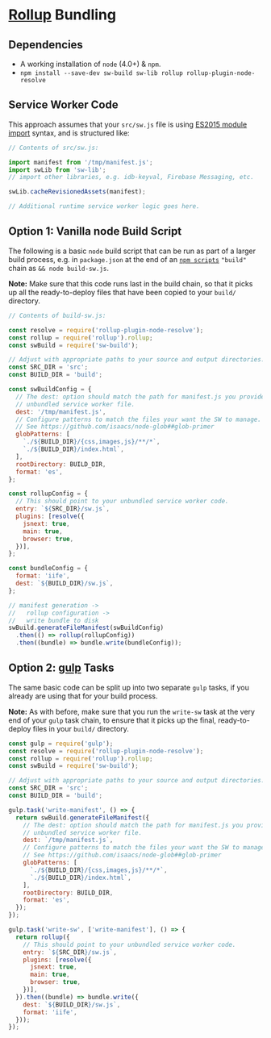 # [Rollup](https://github.com/rollup/rollup) Bundling

## Dependencies

- A working installation of `node` (4.0+) & `npm`.
- `npm install --save-dev sw-build sw-lib rollup rollup-plugin-node-resolve`

## Service Worker Code

This approach assumes that your `src/sw.js` file is using [ES2015 module
import](https://developer.mozilla.org/en-US/docs/Web/JavaScript/Reference/Statements/import)
syntax, and is structured like:

```js
// Contents of src/sw.js:

import manifest from '/tmp/manifest.js';
import swLib from 'sw-lib';
// import other libraries, e.g. idb-keyval, Firebase Messaging, etc.

swLib.cacheRevisionedAssets(manifest);

// Additional runtime service worker logic goes here.
```

## Option 1: Vanilla node Build Script

The following is a basic `node` build script that can be run as part of a larger
build process, e.g. in `package.json` at the end of an
[`npm scripts`](https://docs.npmjs.com/misc/scripts) `"build"` chain as
`&& node build-sw.js`.

**Note:** Make sure that this code runs last in the build chain, so that it
picks up all the ready-to-deploy files that have been copied to your `build/`
directory.

```js
// Contents of build-sw.js:

const resolve = require('rollup-plugin-node-resolve');
const rollup = require('rollup').rollup;
const swBuild = require('sw-build');

// Adjust with appropriate paths to your source and output directories.
const SRC_DIR = 'src';
const BUILD_DIR = 'build';

const swBuildConfig = {
  // The dest: option should match the path for manifest.js you provide in your
  // unbundled service worker file.
  dest: '/tmp/manifest.js',
  // Configure patterns to match the files your want the SW to manage.
  // See https://github.com/isaacs/node-glob##glob-primer
  globPatterns: [
    `./${BUILD_DIR}/{css,images,js}/**/*`,
    `./${BUILD_DIR}/index.html`,
  ],
  rootDirectory: BUILD_DIR,
  format: 'es',
};

const rollupConfig = {
  // This should point to your unbundled service worker code.
  entry: `${SRC_DIR}/sw.js`,
  plugins: [resolve({
    jsnext: true,
    main: true,
    browser: true,
  })],
};

const bundleConfig = {
  format: 'iife',
  dest: `${BUILD_DIR}/sw.js`,
};

// manifest generation ->
//   rollup configuration ->
//   write bundle to disk
swBuild.generateFileManifest(swBuildConfig)
  .then(() => rollup(rollupConfig))
  .then((bundle) => bundle.write(bundleConfig));

```

## Option 2: [gulp](http://gulpjs.com/) Tasks

The same basic code can be split up into two separate `gulp` tasks, if you
already are using that for your build process.

**Note:** As with before, make sure that you run the `write-sw` task at the very
end of your `gulp` task chain, to ensure that it picks up the final,
ready-to-deploy files in your `build/` directory.

```js
const gulp = require('gulp');
const resolve = require('rollup-plugin-node-resolve');
const rollup = require('rollup').rollup;
const swBuild = require('sw-build');

// Adjust with appropriate paths to your source and output directories.
const SRC_DIR = 'src';
const BUILD_DIR = 'build';

gulp.task('write-manifest', () => {
  return swBuild.generateFileManifest({
    // The dest: option should match the path for manifest.js you provide in your
    // unbundled service worker file.
    dest: `/tmp/manifest.js`,
    // Configure patterns to match the files your want the SW to manage.
    // See https://github.com/isaacs/node-glob##glob-primer
    globPatterns: [
      `./${BUILD_DIR}/{css,images,js}/**/*`,
      `./${BUILD_DIR}/index.html`,
    ],
    rootDirectory: BUILD_DIR,
    format: 'es',
  });
});

gulp.task('write-sw', ['write-manifest'], () => {
  return rollup({
    // This should point to your unbundled service worker code.
    entry: `${SRC_DIR}/sw.js`,
    plugins: [resolve({
      jsnext: true,
      main: true,
      browser: true,
    })],
  }).then((bundle) => bundle.write({
    dest: `${BUILD_DIR}/sw.js`,
    format: 'iife',
  }));
});
```
